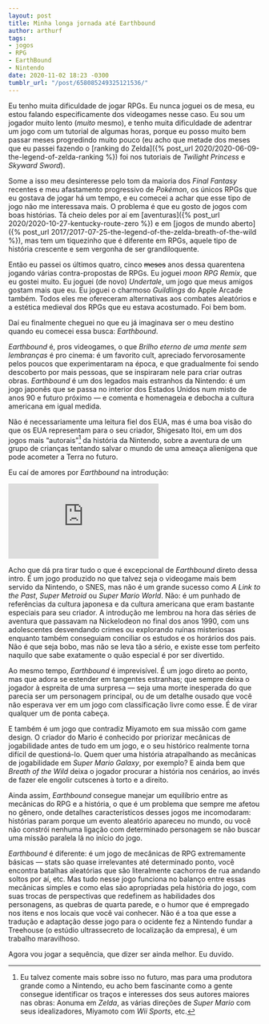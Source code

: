 ```yaml
---
layout: post
title: Minha longa jornada até Earthbound
author: arthurf
tags:
- jogos
- RPG
- EarthBound
- Nintendo
date: 2020-11-02 18:23 -0300
tumblr_url: "/post/658085249325121536/"
---
```

Eu tenho muita dificuldade de jogar RPGs. Eu nunca joguei os de mesa, eu estou falando especificamente dos videogames nesse caso. Eu sou um jogador muito lento (*muito* mesmo), e tenho muita dificuldade de adentrar um jogo com um tutorial de algumas horas, porque eu posso muito bem passar meses progredindo muito pouco (eu acho que metade dos meses que eu passei fazendo o [ranking do Zelda]({% post_url 2020/2020-06-09-the-legend-of-zelda-ranking %}) foi nos tutoriais de *Twilight Princess* e *Skyward Sword*).

Some a isso meu desinteresse pelo tom da maioria dos *Final Fantasy* recentes e meu afastamento progressivo de *Pokémon*, os únicos RPGs que eu gostava de jogar há um tempo, e eu comecei a achar que esse tipo de jogo não me interessava mais. O problema é que eu gosto de jogos com boas histórias. Tá cheio deles por aí em [aventuras]({% post_url 2020/2020-10-27-kentucky-route-zero %}) e em [jogos de mundo aberto]({% post_url 2017/2017-07-25-the-legend-of-the-zelda-breath-of-the-wild %}), mas tem um tiquezinho que é diferente em RPGs, aquele tipo de história crescente e sem vergonha de ser grandiloquente.

Então eu passei os últimos quatro, cinco ~~meses~~ anos dessa quarentena jogando várias contra-propostas de RPGs. Eu joguei *moon RPG Remix*, que eu gostei muito. Eu joguei (de novo) *Undertale*, um jogo que meus amigos gostam mais que eu. Eu joguei o charmoso *Guildlings* do Apple Arcade também. Todos eles me ofereceram alternativas aos combates aleatórios e a estética medieval dos RPGs que eu estava acostumado. Foi bem bom.

Daí eu finalmente cheguei no que eu já imaginava ser o meu destino quando eu comecei essa busca: *Earthbound*.

*Earthbound* é, pros videogames, o que *Brilho eterno de uma mente sem lembranças* é pro cinema: é um favorito cult, apreciado fervorosamente pelos poucos que experimentaram na época, e que gradualmente foi sendo descoberto por mais pessoas, que se inspiraram nele para criar outras obras. *Earthbound* é um dos legados mais estranhos da Nintendo: é um jogo japonês que se passa no interior dos Estados Unidos num misto de anos 90 e futuro próximo — e comenta e homenageia e debocha a cultura americana em igual medida.

Não é necessariamente uma leitura fiel dos EUA, mas é uma boa visão do que os EUA representam para o seu criador, Shigesato Itoi, em um dos jogos mais “autorais”[^1] da história da Nintendo, sobre a aventura de um grupo de crianças tentando salvar o mundo de uma ameaça alienígena que pode acometer a Terra no futuro.

Eu caí de amores por *Earthbound* na introdução:

<iframe class="full-width" src="https://www.youtube.com/embed/g3dIWyvNoxM" frameborder="0" allow="accelerometer; autoplay; clipboard-write; encrypted-media; gyroscope; picture-in-picture" allowfullscreen></iframe>

Acho que dá pra tirar tudo o que é excepcional de *Earthbound* direto dessa intro. É um jogo produzido no que talvez seja o videogame mais bem servido da Nintendo, o SNES, mas não é um grande sucesso como *A Link to the Past*, *Super Metroid* ou *Super Mario World*. Não: é um punhado de referências da cultura japonesa e da cultura americana que eram bastante especiais para seu criador. A introdução me lembrou na hora das séries de aventura que passavam na Nickelodeon no final dos anos 1990, com uns adolescentes desvendando crimes ou explorando ruínas misteriosas enquanto também conseguiam conciliar os estudos e os horários dos pais. Não é que seja bobo, mas não se leva tão a sério, e existe esse tom perfeito naquilo que sabe exatamente o quão especial é por ser divertido.

Ao mesmo tempo, *Earthbound* é imprevisível. É um jogo direto ao ponto, mas que adora se estender em tangentes estranhas; que sempre deixa o jogador à espreita de uma surpresa — seja uma morte inesperada do que parecia ser um personagem principal, ou de um detalhe ousado que você não esperava ver em um jogo com classificação livre como esse. É de virar qualquer um de ponta cabeça.

E também é um jogo que contradiz Miyamoto em sua missão com game design. O criador do Mario é conhecido por priorizar mecânicas de jogabilidade antes de tudo em um jogo, e o seu histórico realmente torna difícil de questioná-lo. Quem quer uma história atrapalhando as mecânicas de jogabilidade em *Super Mario Galaxy*, por exemplo? E ainda bem que *Breath of the Wild* deixa o jogador procurar a história nos cenários, ao invés de fazer ele engolir cutscenes à torto e a direito.

Ainda assim, *Earthbound* consegue manejar um equilíbrio entre as mecânicas do RPG e a história, o que é um problema que sempre me afetou no gênero, onde detalhes característicos desses jogos me incomodaram: histórias param porque um evento aleatório apareceu no mundo, ou você não constrói nenhuma ligação com determinado personagem se não buscar uma missão paralela lá no início do jogo.

*Earthbound* é diferente: é um jogo de mecânicas de RPG extremamente básicas — stats são quase irrelevantes até determinado ponto, você encontra batalhas aleatórias que são literalmente cachorros de rua andando soltos por aí, etc. Mas tudo nesse jogo funciona no balanço entre essas mecânicas simples e como elas são apropriadas pela história do jogo, com suas trocas de perspectivas que redefinem as habilidades dos personagens, as quebras de quarta parede, e o humor que é empregado nos itens e nos locais que você vai conhecer. Não é a toa que esse a tradução e adaptação desse jogo para o ocidente fez a Nintendo fundar a Treehouse (o estúdio ultrassecreto de localização da empresa), é um trabalho maravilhoso.

Agora vou jogar a sequência, que dizer ser ainda melhor. Eu duvido.


[^1]: Eu talvez comente mais sobre isso no futuro, mas para uma produtora grande como a Nintendo, eu acho bem fascinante como a gente consegue identificar os traços e interesses dos seus autores maiores nas obras: Aonuma em *Zelda*, as várias direções de *Super Mario* com seus idealizadores, Miyamoto com *Wii Sports*, etc.
